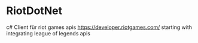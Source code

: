 # RiotDotNet
c# Client für riot games apis https://developer.riotgames.com/ starting with integrating league of legends apis
